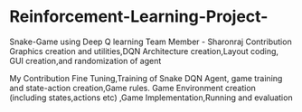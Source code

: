 # Reinforcement-Learning-Project-
Snake-Game using Deep Q learning
Team Member - Sharonraj
Contribution
Graphics creation and utilities,DQN Architecture 
creation,Layout coding, GUI creation,and 
randomization of agent

My Contribution
Fine Tuning,Training of Snake DQN Agent, 
game training and state-action creation,Game 
rules. Game Environment creation (including 
states,actions etc) ,Game 
Implementation,Running and evaluation

